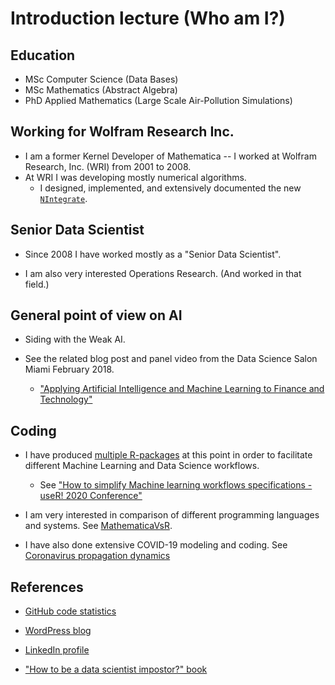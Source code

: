 # Introduction lecture (Who am I?)

## Education

- MSc Computer Science (Data Bases)
- MSc Mathematics (Abstract Algebra)
- PhD Applied Mathematics (Large Scale Air-Pollution Simulations)

## Working for Wolfram Research Inc.

- I am a former Kernel Developer of Mathematica -- I worked at Wolfram Research, Inc. (WRI) from 2001 to 2008.
- At WRI I was developing mostly numerical algorithms.
  - I designed, implemented, and extensively documented the new [`NIntegrate`](https://reference.wolfram.com/language/ref/NIntegrate.html).

## Senior Data Scientist

- Since 2008 I have worked mostly as a "Senior Data Scientist".

- I am also very interested Operations Research. (And worked in that field.)

## General point of view on AI

- Siding with the Weak AI.

- See the related blog post and panel video from the Data Science Salon Miami February 2018. 
  - ["Applying Artificial Intelligence and Machine Learning to Finance and Technology"](https://mathematicaforprediction.wordpress.com/2018/02/21/applying-artificial-intelligence-and-machine-learning-to-finance-and-technology/)

## Coding

- I have produced 
  [multiple R-packages](https://github.com/antononcube/R-packages) 
  at this point in order to facilitate different Machine Learning and Data Science workflows.

  - See ["How to simplify Machine learning workflows specifications - useR! 2020 Conference"](https://www.youtube.com/watch?v=QqH6eha73xk)
  
- I am very interested in comparison of different programming languages and systems.
  See [MathematicaVsR](https://github.com/antononcube/MathematicaVsR).
  
- I have also done extensive COVID-19 modeling and coding. 
  See [Coronavirus propagation dynamics](https://github.com/antononcube/SystemModeling/tree/master/Projects/Coronavirus-propagation-dynamics)
  
## References

- [GitHub code statistics](https://sourcerer.io/antononcube)

- [WordPress blog](https://mathematicaforprediction.wordpress.com)

- [LinkedIn profile](https://www.linkedin.com/in/anton-antonov-89a8797)

- ["How to be a data scientist impostor?" book](https://github.com/antononcube/HowToBeADataScientistImpostor-book)